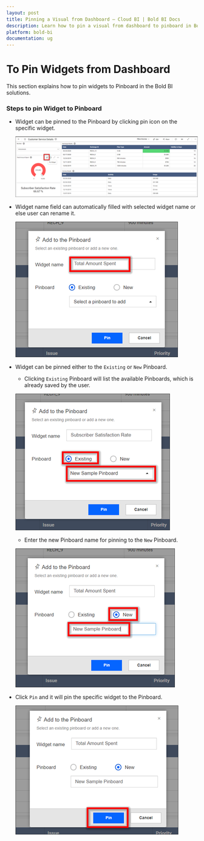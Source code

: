 ```yaml
---
layout: post
title: Pinning a Visual from Dashboard – Cloud BI | Bold BI Docs
description: Learn how to pin a visual from dashboard to pinboard in Bold BI Cloud. Pinboard is a collection of widgets from various dashboards pinned to it.
platform: bold-bi
documentation: ug
---
```


# To Pin Widgets from Dashboard

This section explains how to pin widgets to Pinboard in the Bold BI solutions.

### Steps to pin Widget to Pinboard

* Widget can be pinned to the Pinboard by clicking pin icon on the specific widget.

    ![Pin Icon Widget](/static/assets/cloud/managing-resources/manage-pinboards/images/pin-icon-widget.png)
    
* Widget name field can automatically filled with selected widget name or else user can rename it.

    ![Pin Widget Name](/static/assets/cloud/managing-resources/manage-pinboards/images/pin-widget-name.png)

* Widget can be pinned either to the `Existing` or `New` Pinboard.

    * Clicking `Existing` Pinboard will list the available Pinboards, which is already saved by the user.  
    
    ![Pin Widget Existing](/static/assets/cloud/managing-resources/manage-pinboards/images/pin-widget-existing.png)

    * Enter the new Pinboard name for pinning to the `New` Pinboard.
    
    ![Pin Widget New](/static/assets/cloud/managing-resources/manage-pinboards/images/pin-widget-new.png)

* Click `Pin` and it will pin the specific widget to the Pinboard.

    ![Pin Widget Save](/static/assets/cloud/managing-resources/manage-pinboards/images/pin-widget-save.png)